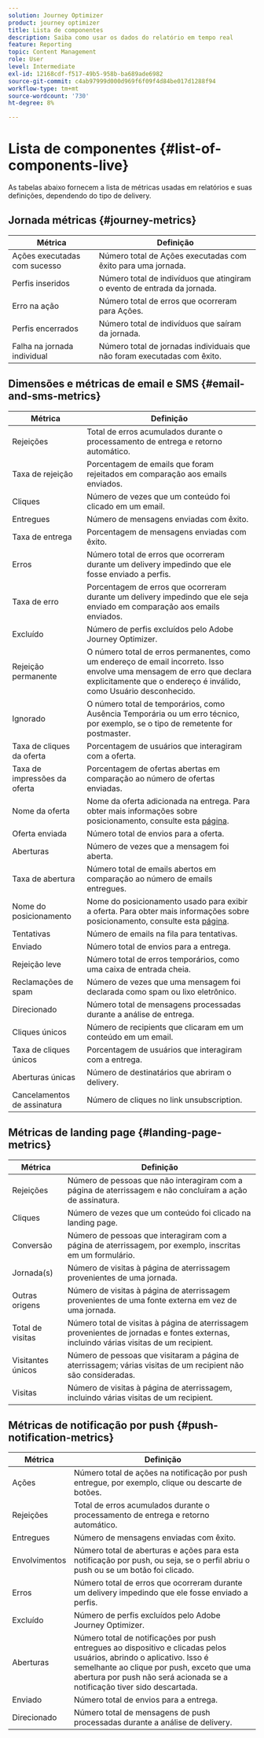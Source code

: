 ```yaml
---
solution: Journey Optimizer
product: journey optimizer
title: Lista de componentes
description: Saiba como usar os dados do relatório em tempo real
feature: Reporting
topic: Content Management
role: User
level: Intermediate
exl-id: 12168cdf-f517-49b5-958b-ba689ade6982
source-git-commit: c4ab97999d000d969f6f09f4d84be017d1288f94
workflow-type: tm+mt
source-wordcount: '730'
ht-degree: 8%

---
```


# Lista de componentes {#list-of-components-live}

As tabelas abaixo fornecem a lista de métricas usadas em relatórios e suas definições, dependendo do tipo de delivery.

## Jornada métricas {#journey-metrics}

<table> 
 <thead> 
  <tr> 
   <th> Métrica<br/> </th> 
   <th> Definição<br/> </th> 
</tr>
 </thead> 
 <tbody> 
  <tr> 
   <td>Ações executadas com sucesso<br/> </td> 
   <td> Número total de Ações executadas com êxito para uma jornada.<br/> </td> 
</tr> 
  <tr> 
   <td> Perfis inseridos<br/> </td> 
   <td> Número total de indivíduos que atingiram o evento de entrada da jornada.<br/> </td> 
</tr>
  <tr> 
   <td> Erro na ação<br/> </td> 
   <td>Número total de erros que ocorreram para Ações.<br/> </td> 
</tr> 
  <tr> 
   <td> Perfis encerrados<br/> </td> 
   <td> Número total de indivíduos que saíram da jornada.<br/> </td> 
</tr> 
  <tr> 
   <td> Falha na jornada individual<br/> </td> 
   <td> Número total de jornadas individuais que não foram executadas com êxito.<br/> </td> 
</tr> 
 </tbody> 
</table>

## Dimensões e métricas de email e SMS {#email-and-sms-metrics}

<table> 
 <thead> 
  <tr> 
   <th> Métrica<br/> </th> 
   <th> Definição<br/> </th> 
</tr>
 </thead> 
 <tbody>
  <tr> 
   <td> Rejeições<br/> </td> 
   <td> Total de erros acumulados durante o processamento de entrega e retorno automático.<br/> </td> 
</tr> 
  <tr> 
   <td> Taxa de rejeição <br/> </td> 
   <td> Porcentagem de emails que foram rejeitados em comparação aos emails enviados.<br/> </td> 
</tr>
  <tr> 
   <td> Cliques<br/> </td> 
   <td> Número de vezes que um conteúdo foi clicado em um email.<br/> </td> 
</tr> 
  <tr> 
   <td> Entregues <br/> </td> 
   <td> Número de mensagens enviadas com êxito.<br/></td> 
</tr> 
  <tr> 
   <td> Taxa de entrega<br/> </td> 
   <td> Porcentagem de mensagens enviadas com êxito.<br/> </td> 
</tr>
  <tr> 
   <td> Erros<br/> </td> 
   <td> Número total de erros que ocorreram durante um delivery impedindo que ele fosse enviado a perfis.<br/> </td> 
</tr> 
  <tr> 
   <td> Taxa de erro<br/> </td> 
   <td> Porcentagem de erros que ocorreram durante um delivery impedindo que ele seja enviado em comparação aos emails enviados.<br/> </td> 
</tr>
  <tr> 
   <td> Excluído<br/> </td> 
   <td> Número de perfis excluídos pelo Adobe Journey Optimizer.<br/> </td> 
</tr>
  <tr> 
   <td> Rejeição permanente<br/> </td> 
   <td> O número total de erros permanentes, como um endereço de email incorreto. Isso envolve uma mensagem de erro que declara explicitamente que o endereço é inválido, como Usuário desconhecido.<br/> </td>
</tr>
  <tr> 
   <td> Ignorado<br/> </td> 
   <td> O número total de temporários, como Ausência Temporária ou um erro técnico, por exemplo, se o tipo de remetente for postmaster.<br/> </td> 
</tr>
   <tr> 
   <td>Taxa de cliques da oferta<br/> </td> 
   <td>Porcentagem de usuários que interagiram com a oferta.<br/> </td> 
</tr>
   <tr> 
   <td>Taxa de impressões da oferta<br/> </td> 
   <td>Porcentagem de ofertas abertas em comparação ao número de ofertas enviadas.<br/> </td> 
</tr>
   <tr> 
   <td>Nome da oferta<br/> </td> 
   <td> Nome da oferta adicionada na entrega. Para obter mais informações sobre posicionamento, consulte esta <a href="../offers/offer-library/creating-personalized-offers.md">página</a>.<br/> </td> 
</tr>
   <tr> 
   <td>Oferta enviada<br/> </td> 
   <td>Número total de envios para a oferta.<br/> </td> 
</tr> 
  <tr>
   <td>Aberturas<br/> </td> 
   <td> Número de vezes que a mensagem foi aberta.<br/> </td> 
</tr> 
  <tr> 
   <td> Taxa de abertura<br/> </td> 
   <td> Número total de emails abertos em comparação ao número de emails entregues.<br/> </td> 
</tr>
  <tr> 
   <td>Nome do posicionamento<br/> </td> 
   <td> Nome do posicionamento usado para exibir a oferta. Para obter mais informações sobre posicionamento, consulte esta <a href="../offers/offer-library/creating-placements.md">página</a>. </td> 
</tr> 
  <tr> 
   <td> Tentativas<br/> </td> 
   <td> Número de emails na fila para tentativas.<br/> </td> 
</tr> 
  <tr> 
   <td> Enviado<br/> </td> 
   <td> Número total de envios para a entrega.<br/> </td> 
</tr>
  <tr> 
   <td> Rejeição leve<br/> </td> 
   <td> Número total de erros temporários, como uma caixa de entrada cheia.<br/> </td> 
</tr>
  <tr> 
   <td> Reclamações de spam<br/> </td> 
   <td> Número de vezes que uma mensagem foi declarada como spam ou lixo eletrônico.<br/> </td> 
</tr>
  <tr> 
   <td> Direcionado<br/> </td> 
   <td> Número total de mensagens processadas durante a análise de entrega.<br/> </td> 
</tr> 
  <tr> 
   <td> Cliques únicos<br/> </td> 
   <td> Número de recipients que clicaram em um conteúdo em um email.<br/> </td> 
</tr> 
  <tr> 
   <td>Taxa de cliques únicos<br/> </td> 
   <td> Porcentagem de usuários que interagiram com a entrega.<br/> </td> 
</tr>
  <tr> 
   <td> Aberturas únicas<br/> </td> 
   <td>Número de destinatários que abriram o delivery.<br/> </td> 
</tr> 
  <tr> 
   <td> Cancelamentos de assinatura<br/> </td> 
   <td> Número de cliques no link unsubscription.<br/> </td> 
</tr> 
 </tbody> 
</table>

## Métricas de landing page {#landing-page-metrics}

<table> 
 <thead> 
  <tr> 
   <th> Métrica<br/> </th> 
   <th> Definição<br/> </th> 
</tr>
 </thead> 
 <tbody>
 <tr> 
  <td>Rejeições<br/> </td> 
   <td>Número de pessoas que não interagiram com a página de aterrissagem e não concluíram a ação de assinatura.<br/> </td> 
</tr>
 <tr>
  <tr> 
   <td>Cliques<br/> </td> 
   <td>Número de vezes que um conteúdo foi clicado na landing page.<br/> </td> 
</tr>
<tr>
<td>Conversão<br/> </td> 
   <td>Número de pessoas que interagiram com a página de aterrissagem, por exemplo, inscritas em um formulário.<br/> </td> 
</tr>
 <tr> 
   <td>Jornada(s)<br/> </td> 
   <td>Número de visitas à página de aterrissagem provenientes de uma jornada.<br/> </td> 
</tr>
 <tr> 
   <td>Outras origens<br/> </td> 
   <td>Número de visitas à página de aterrissagem provenientes de uma fonte externa em vez de uma jornada.<br/> </td> 
</tr>
 <tr> 
   <td>Total de visitas<br/> </td> 
   <td> Número total de visitas à página de aterrissagem provenientes de jornadas e fontes externas, incluindo várias visitas de um recipient.<br/> </td> 
</tr>
 <tr> 
   <td>Visitantes únicos<br/> </td> 
   <td>Número de pessoas que visitaram a página de aterrissagem; várias visitas de um recipient não são consideradas.<br/> </td> 
</tr>
 <tr> 
   <td>Visitas<br/> </td> 
   <td>Número de visitas à página de aterrissagem, incluindo várias visitas de um recipient.<br/> </td> 
</tr>
 </tbody> 
</table>

## Métricas de notificação por push {#push-notification-metrics}

<table> 
 <thead> 
  <tr> 
   <th> Métrica<br/> </th> 
   <th> Definição<br/> </th> 
</tr>
 </thead> 
 <tbody>
 <tr> 
   <td>Ações<br/> </td> 
   <td> Número total de ações na notificação por push entregue, por exemplo, clique ou descarte de botões.<br/> </td> 
</tr>
  <tr> 
   <td>Rejeições<br/> </td> 
   <td> Total de erros acumulados durante o processamento de entrega e retorno automático.<br/> </td> 
</tr> 
  <tr> 
   <td> Entregues<br/> </td> 
   <td> Número de mensagens enviadas com êxito.<br/> </td> 
</tr> 
  <tr> 
   <td>Envolvimentos<br/> </td> 
   <td> Número total de aberturas e ações para esta notificação por push, ou seja, se o perfil abriu o push ou se um botão foi clicado.<br/> </td> 
</tr> 
  <tr> 
   <td> Erros<br/> </td> 
   <td> Número total de erros que ocorreram durante um delivery impedindo que ele fosse enviado a perfis.<br/> </td> 
</tr>
  <tr> 
   <td> Excluído<br/> </td> 
   <td> Número de perfis excluídos pelo Adobe Journey Optimizer.<br/> </td> 
</tr>
  <tr> 
   <td> Aberturas<br/> </td> 
   <td> Número total de notificações por push entregues ao dispositivo e clicadas pelos usuários, abrindo o aplicativo. Isso é semelhante ao clique por push, exceto que uma abertura por push não será acionada se a notificação tiver sido descartada.<br/> </td> 
</tr> 
  <tr> 
   <td> Enviado<br/> </td> 
   <td> Número total de envios para a entrega.<br/> </td> 
</tr> 
  <tr> 
   <td> Direcionado<br/> </td> 
   <td> Número total de mensagens de push processadas durante a análise de delivery.<br/> </td> 
</tr>  
 </tbody> 
</table>

<!--
## In-app metrics {#inapp-metrics}
<table> 
 <thead> 
  <tr> 
   <th> Metric<br/> </th> 
   <th> Definition<br/> </th> 
</tr>
 </thead> 
 <tbody>
 <tr> 
   <td>Clicks<br/> </td> 
   <td>Total number of recipients who interacted with the buttons included in the In-app message.<br/> </td> 
</tr>
  <tr> 
   <td>Impressions<br/> </td> 
   <td> Total number of In-app messages delivered to all users.<br/> </td>
</tr>
  <tr> 
   <td>Unique impressions<br/> </td> 
   <td>Number of unique users to whom the In-app message was delivered.<br/> </td>
</tr>
 </tbody> 
</table>
-->

